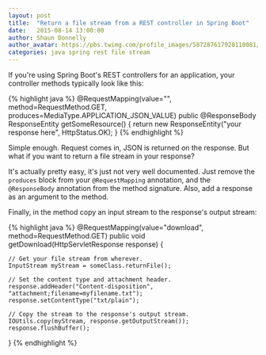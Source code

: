 ```yaml
---
layout: post
title:  "Return a file stream from a REST controller in Spring Boot"
date:   2015-08-14 13:00:00
author: Shaun Donnelly
author_avatar: https://pbs.twimg.com/profile_images/587287617928110081/gXMbalSp_200x200.jpg
categories: java spring rest file stream
---
```


If you're using Spring Boot's REST controllers for an application, your controller methods typically look like this:


{% highlight java %}
@RequestMapping(value="", method=RequestMethod.GET, produces=MediaType.APPLICATION_JSON_VALUE)
public @ResponseBody ResponseEntity<String> getSomeResource() {
	return new ResponseEntity<String>("your response here", HttpStatus.OK);
}
{% endhighlight %}

Simple enough. Request comes in, JSON is returned on the response. But what if you want to return a file stream in your response?

It's actually pretty easy, it's just not very well documented. Just remove the `produces` block from your `@RequestMapping` annotation, and the `@ResponseBody` annotation from the method signature. Also, add a response as an argument to the method.

Finally, in the method copy an input stream to the response's output stream:

{% highlight java %}
@RequestMapping(value="download", method=RequestMethod.GET)
public void getDownload(HttpServletResponse response) {

	// Get your file stream from wherever.
	InputStream myStream = someClass.returnFile();

	// Set the content type and attachment header.
	response.addHeader("Content-disposition", "attachment;filename=myfilename.txt");
	response.setContentType("txt/plain");

	// Copy the stream to the response's output stream.
	IOUtils.copy(myStream, response.getOutputStream());
	response.flushBuffer();
}
{% endhighlight %}



